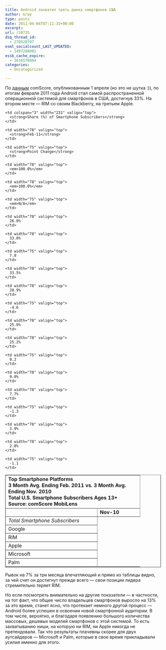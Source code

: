 ```yaml
---
title: Android захватил треть рынка смартфонов США
author: Gray
type: posts
date: 2011-04-04T07:11:33+00:00
excerpt:
url: /10725
dsq_thread_id:
  - 270520797
esml_socialcount_LAST_UPDATED:
  - 1497288001
essb_cache_expire:
  - 1616570864
categories:
  - Uncategorized

---
```








По [данным][1] comScore, опубликованным 1 апреля (но это не шутка :)), по итогам февраля 2011 года Android стал самой распространенной операционной системой для смартфонов в США, достигнув 33%. На втором месте — RIM со своим Blackberry, на третьем Apple.

<table border="1" cellspacing="0" cellpadding="2" width="430">
  <tr>
    <td colspan="4" width="418" valign="top">
      <strong>Top Smartphone Platforms</strong><br /> <strong>3 Month Avg. Ending Feb. 2011 vs. 3 Month Avg. Ending Nov. 2010</strong><br /> <strong>Total U.S. Smartphone Subscribers Ages 13+</strong><br /><strong>Source: comScore MobiLens</strong>
    </td>
  </tr>
  
  <tr class="bglight">
    <td rowspan="2" width="187" valign="top">
    </td>
    
    <td colspan="3" width="231" valign="top">
      <strong>Share (%) of Smartphone Subscribers</strong>
    </td>
  </tr>
  
  <tr class="bgdark">
    <td width="78" valign="top">
      <strong>Nov-10</strong>
    </td>
    
    <td width="78" valign="top">
      <strong>Feb-11</strong>
    </td>
    
    <td width="75" valign="top">
      <strong>Point Change</strong>
    </td>
  </tr>
  
  <tr class="bglight">
    <td width="187" valign="top">
      <em>Total Smartphone Subscribers</em>
    </td>
    
    <td width="78" valign="top">
      <em>100.0%</em>
    </td>
    
    <td width="78" valign="top">
      <em>100.0%</em>
    </td>
    
    <td width="75" valign="top">
      <em>N/A</em>
    </td>
  </tr>
  
  <tr class="bgdark">
    <td width="187" valign="top">
      Google
    </td>
    
    <td width="78" valign="top">
      26.0%
    </td>
    
    <td width="78" valign="top">
      33.0%
    </td>
    
    <td width="75" valign="top">
      7.0
    </td>
  </tr>
  
  <tr class="bglight">
    <td width="187" valign="top">
      RIM
    </td>
    
    <td width="78" valign="top">
      33.5%
    </td>
    
    <td width="78" valign="top">
      28.9%
    </td>
    
    <td width="75" valign="top">
      -4.6
    </td>
  </tr>
  
  <tr class="bgdark">
    <td width="187" valign="top">
      Apple
    </td>
    
    <td width="78" valign="top">
      25.0%
    </td>
    
    <td width="78" valign="top">
      25.2%
    </td>
    
    <td width="75" valign="top">
      0.2
    </td>
  </tr>
  
  <tr class="bglight">
    <td width="187" valign="top">
      Microsoft
    </td>
    
    <td width="78" valign="top">
      9.0%
    </td>
    
    <td width="78" valign="top">
      7.7%
    </td>
    
    <td width="75" valign="top">
      -1.3
    </td>
  </tr>
  
  <tr class="bgdark">
    <td width="187" valign="top">
      Palm
    </td>
    
    <td width="78" valign="top">
      3.9%
    </td>
    
    <td width="78" valign="top">
      2.8%
    </td>
    
    <td width="75" valign="top">
      -1.1
    </td>
  </tr>
</table>

Рывок на 7% за три месяца впечатляющий и прямо из таблицы видно, за чей счет он достигнут прежде всего — свои позиции лидера стремительно теряет RIM.

Но если посмотреть внимательно на другие показатели — в частности, на тот факт, что общее число владельцев смартфонов выросло на 13% за это время, станет ясно, что протекает немного другой процесс — Android более успешен в освоении новой смартфонной аудитории. В том числе, вероятно, и благодаря появлению большого количества массовых, дешевых моделей смартфонов с этой системой. То есть захватыванию ниши, на которую ни RIM, ни Apple никогда не претендовали. Так что результаты плачевны скорее для двух аутсайдеров — Microsoft и Palm, которые в свое время прикладывали усилия именно для этого.

 [1]: http://www.comscore.com/Press_Events/Press_Releases/2011/4/comScore_Reports_February_2011_U.S._Mobile_Subscriber_Market_Share